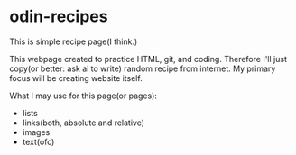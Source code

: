 # odin-recipes
This is simple recipe page(I think.)

This webpage created to practice HTML, git, and coding.
Therefore I'll just copy(or better: ask ai to write) random recipe from internet.
My primary focus will be creating website itself.

What I may use for this page(or pages):
- lists
- links(both, absolute and relative)
- images
- text(ofc)

